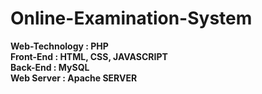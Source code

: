 # Online-Examination-System
<b>Web-Technology : PHP <br> 
Front-End : HTML, CSS, JAVASCRIPT<br>
Back-End :    MySQL<br>
Web Server : Apache SERVER </b><br> 
